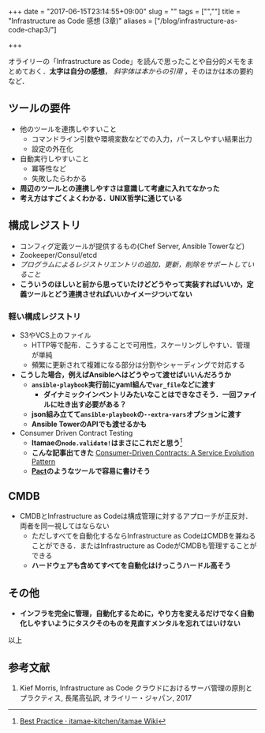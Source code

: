 +++
date = "2017-06-15T23:14:55+09:00"
slug = ""
tags = ["",""]
title = "Infrastructure as Code 感想 (3章)"
aliases = ["/blog/infrastructure-as-code-chap3/"]

+++

オライリーの「Infrastructure as Code」を読んで思ったことや自分的メモをまとめておく．**太字は自分の感想**， _斜字体は本からの引用_ ，そのほかは本の要約など．

## ツールの要件
* 他のツールを連携しやすいこと
    * コマンドライン引数や環境変数などでの入力，パースしやすい結果出力
    * 設定の外在化
* 自動実行しやすいこと
    * 冪等性など
    * 失敗したらわかる
* **周辺のツールとの連携しやすさは意識して考慮に入れてなかった**
* **考え方はすごくよくわかる．UNIX哲学に通じている**

## 構成レジストリ
* コンフィグ定義ツールが提供するもの(Chef Server, Ansible Towerなど)
* Zookeeper/Consul/etcd
* _プログラムによるレジストリエントリの追加，更新，削除をサポートしていること_
* **こういうのほしいと前から思っていたけどどうやって実装すればいいか，定義ツールとどう連携させればいいかイメージついてない**

### 軽い構成レジストリ
* S3やVCS上のファイル
    * HTTP等で配布．こうすることで可用性，スケーリングしやすい．管理が単純
    * 頻繁に更新されて複雑になる部分は分割やシャーディングで対応する
* **こうした場合，例えばAnsibleへはどうやって渡せばいいんだろうか**
    * **`ansible-playbook`実行前にyaml組んで`var_file`などに渡す**
        * **ダイナミックインベントリみたいなことはできなさそう．一回ファイルに吐き出す必要がある？**
    * **json組み立てて`ansible-playbook`の`--extra-vars`オプションに渡す**
    * **Ansible TowerのAPIでも渡せるかも**
* Consumer Driven Contract Testing
    * **Itamaeの`node.validate!`はまさにこれだと思う**[^1]
    * **こんな記事出てきた** [Consumer-Driven Contracts: A Service Evolution Pattern](https://martinfowler.com/articles/consumerDrivenContracts.html)
    * **[Pact](https://docs.pact.io/)のようなツールで容易に書けそう**

## CMDB
* CMDBとInfrastructure as Codeは構成管理に対するアプローチが正反対．両者を同一視してはならない
    * ただしすべてを自動化するならInfrastructure as CodeはCMDBを兼ねることができる．またはInfrastructure as CodeがCMDBも管理することができる
    * **ハードウェアも含めてすべてを自動化はけっこうハードル高そう**

## その他
* **インフラを完全に管理，自動化するために，やり方を変えるだけでなく自動化しやすいようにタスクそのものを見直すメンタルを忘れてはいけない**

以上

## 参考文献
1. Kief Morris, Infrastructure as Code クラウドにおけるサーバ管理の原則とプラクティス, 長尾高弘訳, オライリー・ジャパン, 2017

[^1]: [Best Practice · itamae-kitchen/itamae Wiki](https://github.com/itamae-kitchen/itamae/wiki/Best-Practice#use-nodevalidate-in-recipes-that-will-be-included)
